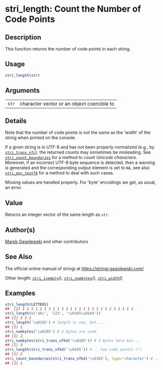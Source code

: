 # stri\_length: Count the Number of Code Points

## Description

This function returns the number of code points in each string.

## Usage

```r
stri_length(str)
```

## Arguments

|       |                                            |
|-------|--------------------------------------------|
| `str` | character vector or an object coercible to |

## Details

Note that the number of code points is not the same as the \'width\' of the string when printed on the console.

If a given string is in UTF-8 and has not been properly normalized (e.g., by [`stri_trans_nfc`](https://stringi.gagolewski.com/rapi/stri_trans_nfc.html)), the returned counts may sometimes be misleading. See [`stri_count_boundaries`](https://stringi.gagolewski.com/rapi/stri_count_boundaries.html) for a method to count *Unicode characters*. Moreover, if an incorrect UTF-8 byte sequence is detected, then a warning is generated and the corresponding output element is set to `NA`, see also [`stri_enc_toutf8`](https://stringi.gagolewski.com/rapi/stri_enc_toutf8.html) for a method to deal with such cases.

Missing values are handled properly. For \'byte\' encodings we get, as usual, an error.

## Value

Returns an integer vector of the same length as `str`.

## Author(s)

[Marek Gagolewski](https://www.gagolewski.com/) and other contributors

## See Also

The official online manual of <span class="pkg">stringi</span> at <https://stringi.gagolewski.com/>

Other length: [`stri_isempty`](https://stringi.gagolewski.com/rapi/stri_isempty.html)(), [`stri_numbytes`](https://stringi.gagolewski.com/rapi/stri_numbytes.html)(), [`stri_width`](https://stringi.gagolewski.com/rapi/stri_width.html)()

## Examples




```r
stri_length(LETTERS)
##  [1] 1 1 1 1 1 1 1 1 1 1 1 1 1 1 1 1 1 1 1 1 1 1 1 1 1 1
stri_length(c('abc', '123', '\u0105\u0104'))
## [1] 3 3 2
stri_length('\u0105') # length is one, but...
## [1] 1
stri_numbytes('\u0105') # 2 bytes are used
## [1] 2
stri_numbytes(stri_trans_nfkd('\u0105')) # 3 bytes here but...
## [1] 3
stri_length(stri_trans_nfkd('\u0105')) # ...two code points (!)
## [1] 2
stri_count_boundaries(stri_trans_nfkd('\u0105'), type='character') # ...and one Unicode character
## [1] 1
```

